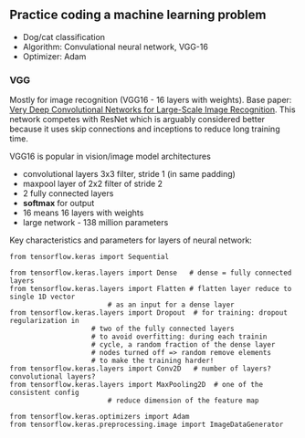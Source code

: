 ## Practice coding a machine learning problem

- Dog/cat classification
- Algorithm: Convulational neural network, VGG-16
- Optimizer: Adam

### VGG

Mostly for image recognition (VGG16 - 16 layers with weights). Base paper: [Very Deep Convolutional Networks for Large-Scale Image Recognition](https://arxiv.org/abs/1409.1556). This network competes with ResNet which is arguably considered better because it uses skip connections and inceptions to reduce long training time.

VGG16 is popular in vision/image model architectures
- convolutional layers 3x3 filter, stride 1 (in same padding)
- maxpool layer of 2x2 filter of stride 2
- 2 fully connected layers
- **softmax** for output
- 16 means 16 layers with weights
- large network - 138 million parameters

Key characteristics and parameters for layers of neural network:
```
from tensorflow.keras import Sequential

from tensorflow.keras.layers import Dense   # dense = fully connected layers
from tensorflow.keras.layers import Flatten # flatten layer reduce to single 1D vector
					    # as an input for a dense layer
from tensorflow.keras.layers import Dropout  # for training: dropout regularization in 										
					# two of the fully connected layers											
					# to avoid overfitting: during each trainin
					# cycle, a random fraction of the dense layer
					# nodes turned off => random remove elements
					# to make the training harder!
from tensorflow.keras.layers import Conv2D   # number of layers? convolutional layers?
from tensorflow.keras.layers import MaxPooling2D  # one of the consistent config
						# reduce dimension of the feature map

from tensorflow.keras.optimizers import Adam
from tensorflow.keras.preprocessing.image import ImageDataGenerator
```
